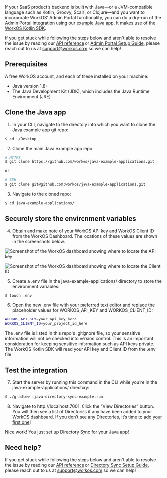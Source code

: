 If your SaaS product’s backend is built with Java—or a JVM-compatible language such as Kotlin, Groovy, Scala, or Clojure—and you want to incorporate WorkOS’ Admin Portal functionality, you can do a dry-run of the Admin Portal integration using our [example Java app](https://github.com/workos/java-example-applications/tree/main/java-admin-portal-example). It makes use of the [WorkOS Kotlin SDK](https://github.com/workos/workos-kotlin).

If you get stuck while following the steps below and aren't able to resolve the issue by reading our [API reference](https://workos.com/docs/reference) or [Admin Portal Setup Guide](https://workos.com/docs/admin-portal/guide), please reach out to us at support@workos.com so we can help!

## Prerequisites
A free WorkOS account, and each of these installed on your machine:
- Java version 1.8+
- The Java Development Kit (JDK), which includes the Java Runtime Environment (JRE)

## Clone the Java app
1. In your CLI, navigate to the directory into which you want to clone the Java example app git repo:
```bash
$ cd ~/Desktop
```

2. Clone the main Java example app repo:
```bash
# HTTPS
$ git clone https://github.com/workos/java-example-applications.git

or

# SSH
$ git clone git@github.com:workos/java-example-applications.git
```

3. Navigate to the cloned repo:
```bash
$ cd java-example-applications/
```

## Securely store the environment variables
4. Obtain and make note of your WorkOS API key and WorkOS Client ID from the WorkOS Dashboard. The locations of these values are shown in the screenshots below.

![Screenshot of the WorkOS dashboard showing where to locate the API key](https://assets-global.website-files.com/5f03ef1d331a69193fae6dcd/61986a545cae6987e741c044_TXlyTFBXjAfHZwhb9l-YRvpdj3LCCSXX5frveCFXh1Ywlc482yvdpKHDDRl9QKH3CXbsCwCj9Sya4DAmxvvK293sREyeTJJW8NidhsDgc5lXSU15H6cFpHIlXaAeqHXge259YQju.png)

![Screenshot of the WorkOS dashboard showing where to locate the Client ID](https://assets-global.website-files.com/5f03ef1d331a69193fae6dcd/61986a53882d3a558ae819ee_-ZbW48EgfBtiMuTQEDAaV0UtSxw2wt6Mx-NAX5YxIdI87AZT3bI5w_7jS6tHk-TlG0aHC08AD-l_wr3v_RmUMzSyTehrLIk8D5A7hQ5UskvPVeuXec-9yf6pLTBxkm68PF3kHsqv.png)

5. Create a .env file in the java-example-applications/ directory to store the environment variables:
```bash
$ touch .env
```

6. Open the new .env file with your preferred text editor and replace the placeholder values for WORKOS_API_KEY and WORKOS_CLIENT_ID:
```bash
WORKOS_API_KEY=your_api_key_here
WORKOS_CLIENT_ID=your_project_id_here
```

The .env file is listed in this repo's .gitignore file, so your sensitive information will not be checked into version control. This is an important consideration for keeping sensitive information such as API keys private. The WorkOS Kotlin SDK will read your API key and Client ID from the .env file.

## Test the integration
7. Start the server by running this command in the CLI while you’re in the java-example-applications/ directory:
```bash
$ ./gradlew :java-directory-sync-example:run
```

8. Navigate to http://localhost:7001. Click the “View Directories” button. You will then see a list of Directories if any have been added to your WorkOS dashboard. If you don’t see any Directories, it’s time to [add your first one](https://workos.com/docs/directory-sync/guide)!

Nice work! You just set up Directory Sync for your Java app!

## Need help?
If you get stuck while following the steps below and aren't able to resolve the issue by reading our [API reference](https://workos.com/docs/reference) or [Directory Sync Setup Guide](https://workos.com/docs/directory-sync/guide), please reach out to us at support@workos.com so we can help!

